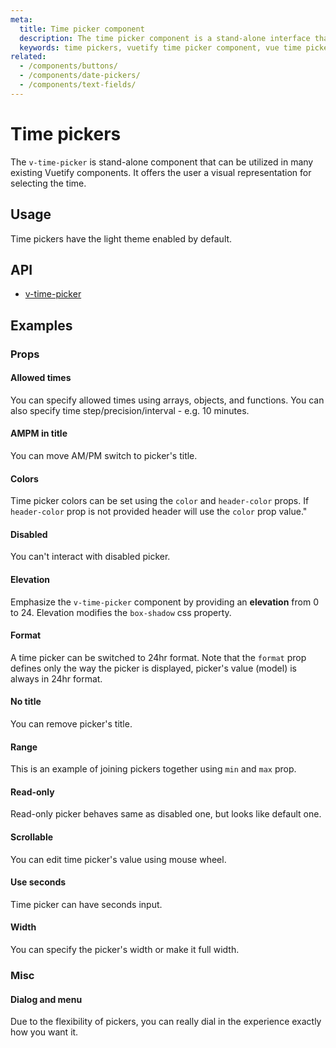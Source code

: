 ```yaml
---
meta:
  title: Time picker component
  description: The time picker component is a stand-alone interface that allows the selection of hours and minutes in AM/PM and 24hr formats.
  keywords: time pickers, vuetify time picker component, vue time picker component
related:
  - /components/buttons/
  - /components/date-pickers/
  - /components/text-fields/
---
```


# Time pickers

The `v-time-picker` is stand-alone component that can be utilized in many existing Vuetify components. It offers the user a visual representation for selecting the time.

<entry-ad />

## Usage

Time pickers have the light theme enabled by default.

<usage name="v-time-picker" />

## API

- [v-time-picker](/api/v-time-picker)

<inline-api page="components/time-pickers" />

## Examples

### Props

#### Allowed times

You can specify allowed times using arrays, objects, and functions. You can also specify time step/precision/interval - e.g. 10 minutes.

<example file="v-time-picker/prop-allowed-times" />

#### AMPM in title

You can move AM/PM switch to picker's title.

<example file="v-time-picker/prop-ampm-in-title" />

#### Colors

Time picker colors can be set using the `color` and `header-color` props. If `header-color` prop is not provided  header will use the `color` prop value."

<example file="v-time-picker/prop-color" />

#### Disabled

You can't interact with disabled picker.

<example file="v-time-picker/prop-disabled" />

#### Elevation

Emphasize the `v-time-picker` component by providing an **elevation** from 0 to 24. Elevation modifies the `box-shadow` css property.

<example file="v-time-picker/prop-elevation" />

#### Format

A time picker can be switched to 24hr format. Note that the `format` prop defines only the way the picker is displayed, picker's value (model) is always in 24hr format.

<example file="v-time-picker/prop-format" />

#### No title

You can remove picker's title.

<example file="v-time-picker/prop-no-title" />

#### Range

This is an example of joining pickers together using `min` and `max` prop.

<example file="v-time-picker/prop-range" />

#### Read-only

Read-only picker behaves same as disabled one, but looks like default one.

<example file="v-time-picker/prop-readonly" />

#### Scrollable

You can edit time picker's value using mouse wheel.

<example file="v-time-picker/prop-scrollable" />

#### Use seconds

Time picker can have seconds input.

<example file="v-time-picker/prop-use-seconds" />

#### Width

You can specify the picker's width or make it full width.

<example file="v-time-picker/prop-width" />

### Misc

#### Dialog and menu

Due to the flexibility of pickers, you can really dial in the experience exactly how you want it.

<example file="v-time-picker/misc-dialog-and-menu" />

<backmatter />
